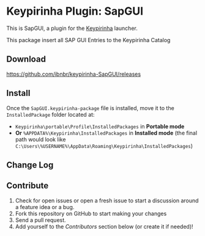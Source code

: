 # Keypirinha Plugin: SapGUI

This is SapGUI, a plugin for the
[Keypirinha](http://keypirinha.com) launcher.

This package insert all SAP GUI Entries to the Keypirinha Catalog

## Download

https://github.com/ibnbr/keypirinha-SapGUI/releases


## Install

Once the `SapGUI.keypirinha-package` file is installed,
move it to the `InstalledPackage` folder located at:

* `Keypirinha\portable\Profile\InstalledPackages` in **Portable mode**
* **Or** `%APPDATA%\Keypirinha\InstalledPackages` in **Installed mode** (the
  final path would look like
  `C:\Users\%USERNAME%\AppData\Roaming\Keypirinha\InstalledPackages`)


## Change Log



## Contribute

1. Check for open issues or open a fresh issue to start a discussion around a
   feature idea or a bug.
2. Fork this repository on GitHub to start making your changes
3. Send a pull request.
4. Add yourself to the *Contributors* section below (or create it if needed)!
